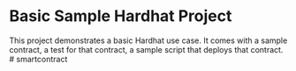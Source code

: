 # Basic Sample Hardhat Project

This project demonstrates a basic Hardhat use case. It comes with a sample contract, a test for that contract, a sample script that deploys that contract.
#   s m a r t c o n t r a c t  
 
